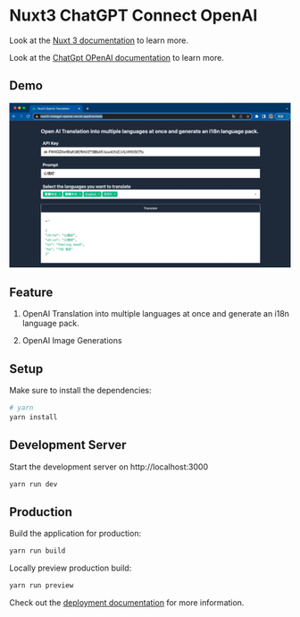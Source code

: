 # Nuxt3 ChatGPT Connect OpenAI 
Look at the [Nuxt 3 documentation](https://nuxt.com/docs/getting-started/introduction) to learn more.

Look at the [ChatGpt OPenAI documentation](https://platform.openai.com/account/api-keys) to learn more.

## Demo

![Preview 1](/demo/demo_translate.png)

## Feature

1. OpenAI Translation into multiple languages at once and generate an i18n language pack.

2. OpenAI Image Generations

## Setup

Make sure to install the dependencies:

```bash
# yarn
yarn install
```

## Development Server

Start the development server on http://localhost:3000

```bash
yarn run dev
```

## Production

Build the application for production:

```bash
yarn run build
```

Locally preview production build:

```bash
yarn run preview
```

Check out the [deployment documentation](https://nuxt.com/docs/getting-started/deployment) for more information.
